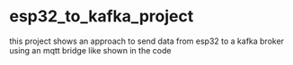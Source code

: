 # esp32_to_kafka_project
 this project shows an approach to send data from esp32 to a kafka broker using an mqtt bridge like shown in the code 
